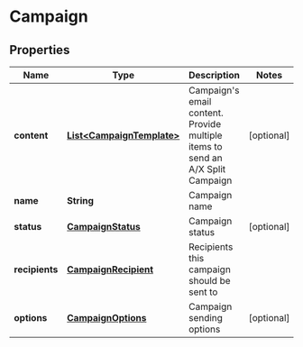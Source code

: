 

# Campaign


## Properties

Name | Type | Description | Notes
------------ | ------------- | ------------- | -------------
**content** | [**List&lt;CampaignTemplate&gt;**](CampaignTemplate.md) | Campaign&#39;s email content. Provide multiple items to send an A/X Split Campaign |  [optional]
**name** | **String** | Campaign name | 
**status** | [**CampaignStatus**](CampaignStatus.md) | Campaign status |  [optional]
**recipients** | [**CampaignRecipient**](CampaignRecipient.md) | Recipients this campaign should be sent to | 
**options** | [**CampaignOptions**](CampaignOptions.md) | Campaign sending options |  [optional]



